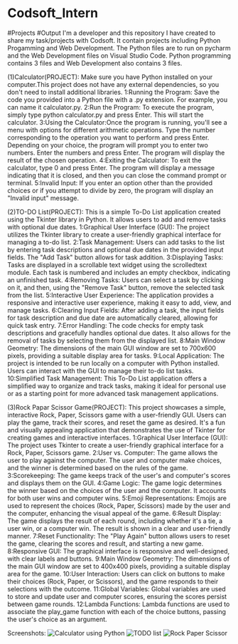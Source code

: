 # Codsoft_Intern
#Projects
#Output
I'm a developer and this repository I have created to share my task/projects with Codsoft. It contain projects including Python Progamming and Web Development. The Python files are to run on pycharm and the Web Development files on Visual Studio Code. Python programming contains 3 files and Web Development also contains 3 files.

(1)Calculator(PROJECT):
Make sure you have Python installed on your computer.This project does not have any external dependencies, so you don't need to install additional libraries.
1:Running the Program:
Save the code you provided into a Python file with a .py extension. For example, you can name it calculator.py.
2:Run the Program:
To execute the program, simply type python calculator.py and press Enter. This will start the calculator.
3:Using the Calculator:Once the program is running, you'll see a menu with options for different arithmetic operations.
Type the number corresponding to the operation you want to perform and press Enter.
Depending on your choice, the program will prompt you to enter two numbers.
Enter the numbers and press Enter.
The program will display the result of the chosen operation.
4:Exiting the Calculator:
To exit the calculator, type 0 and press Enter. The program will display a message indicating that it is closed, and then you can close the command prompt or terminal.
5:Invalid Input:
If you enter an option other than the provided choices or if you attempt to divide by zero, the program will display an "Invalid input" message.

(2)TO-DO List(PROJECT):
This is a simple To-Do List application created using the Tkinter library in Python. It allows users to add and remove tasks with optional due dates.
1:Graphical User Interface (GUI): The project utilizes the Tkinter library to create a user-friendly graphical interface for managing a to-do list.
2:Task Management: Users can add tasks to the list by entering task descriptions and optional due dates in the provided input fields. The "Add Task" button allows for task addition.
3:Displaying Tasks: Tasks are displayed in a scrollable text widget using the scrolledtext module. Each task is numbered and includes an empty checkbox, indicating an unfinished task.
4:Removing Tasks: Users can select a task by clicking on it, and then, using the "Remove Task" button, remove the selected task from the list.
5:Interactive User Experience: The application provides a responsive and interactive user experience, making it easy to add, view, and manage tasks.
6:Clearing Input Fields: After adding a task, the input fields for task description and due date are automatically cleared, allowing for quick task entry.
7:Error Handling: The code checks for empty task descriptions and gracefully handles optional due dates. It also allows for the removal of tasks by selecting them from the displayed list.
8:Main Window Geometry: The dimensions of the main GUI window are set to 700x600 pixels, providing a suitable display area for tasks.
9:Local Application: The project is intended to be run locally on a computer with Python installed. Users can interact with the GUI to manage their to-do list tasks.
10:Simplified Task Management: This To-Do List application offers a simplified way to organize and track tasks, making it ideal for personal use or as a starting point for more advanced task management applications.

(3)Rock Papar Scissor Game(PROJECT):
This project showcases a simple, interactive Rock, Paper, Scissors game with a user-friendly GUI. Users can play the game, track their scores, and reset the game as desired. It's a fun and visually appealing application that demonstrates the use of Tkinter for creating games and interactive interfaces.
1:Graphical User Interface (GUI): The project uses Tkinter to create a user-friendly graphical interface for a Rock, Paper, Scissors game.
2:User vs. Computer: The game allows the user to play against the computer. The user and computer make choices, and the winner is determined based on the rules of the game.
3:Scorekeeping: The game keeps track of the user's and computer's scores and displays them on the GUI.
4:Game Logic: The game logic determines the winner based on the choices of the user and the computer. It accounts for both user wins and computer wins.
5:Emoji Representations: Emojis are used to represent the choices (Rock, Paper, Scissors) made by the user and the computer, enhancing the visual appeal of the game.
6:Result Display: The game displays the result of each round, including whether it's a tie, a user win, or a computer win. The result is shown in a clear and user-friendly manner.
7:Reset Functionality: The "Play Again" button allows users to reset the game, clearing the scores and result, and starting a new game.
8:Responsive GUI: The graphical interface is responsive and well-designed, with clear labels and buttons.
9:Main Window Geometry: The dimensions of the main GUI window are set to 400x400 pixels, providing a suitable display area for the game.
10:User Interaction: Users can click on buttons to make their choices (Rock, Paper, or Scissors), and the game responds to their selections with the outcome.
11:Global Variables: Global variables are used to store and update user and computer scores, ensuring the scores persist between game rounds.
12:Lambda Functions: Lambda functions are used to associate the play_game function with each of the choice buttons, passing the user's choice as an argument.

Screenshots:
![Calculator using Python](https://github.com/AliAsgharSha/Codsoft_Intern/assets/147384233/11744065-0d4b-4cf1-bff6-56a7df156b72)
![TODO list](https://github.com/AliAsgharSha/Codsoft_Intern/assets/147384233/85dbe3df-6ef5-4ed5-bab0-3945cfb164c8)
![Rock Paper Scissor](https://github.com/AliAsgharSha/Codsoft_Intern/assets/147384233/0612e43a-d857-4eba-88a0-8599455aeea9)
